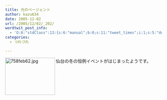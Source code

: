 ```yaml
---
title: 光のページェント
author: kazu634
date: 2005-12-02
url: /2005/12/02/_202/
wordtwit_post_info:
  - 'O:8:"stdClass":13:{s:6:"manual";b:0;s:11:"tweet_times";i:1;s:5:"delay";i:0;s:7:"enabled";i:1;s:10:"separation";s:2:"60";s:7:"version";s:3:"3.7";s:14:"tweet_template";b:0;s:6:"status";i:2;s:6:"result";a:0:{}s:13:"tweet_counter";i:2;s:13:"tweet_log_ids";a:1:{i:0;i:2211;}s:9:"hash_tags";a:0:{}s:8:"accounts";a:1:{i:0;s:7:"kazu634";}}'
categories:
  - つれづれ

---
```

<div class="section">
<p>
<a href="http://image.blog.livedoor.jp/simoom634/imgs/7/5/758feb62.jpg" onclick="__gaTracker('send', 'event', 'outbound-article', 'http://image.blog.livedoor.jp/simoom634/imgs/7/5/758feb62.jpg', '');" target="_blank"><img width="160" align="left" alt="758feb62.jpg" src="http://image.blog.livedoor.jp/simoom634/imgs/7/5/758feb62-s.jpg" height="120" border="0" class="pict" /></a>仙台の冬の恒例イベントがはじまったようです。
</p>
</div>